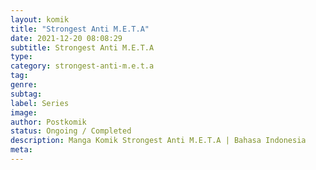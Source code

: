 ```yaml
---
layout: komik
title: "Strongest Anti M.E.T.A"
date: 2021-12-20 08:08:29
subtitle: Strongest Anti M.E.T.A
type: 
category: strongest-anti-m.e.t.a
tag: 
genre: 
subtag: 
label: Series
image: 
author: Postkomik
status: Ongoing / Completed
description: Manga Komik Strongest Anti M.E.T.A | Bahasa Indonesia
meta: 
---
```

